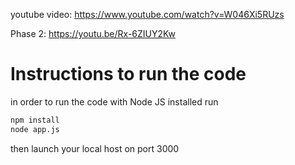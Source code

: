 youtube video: https://www.youtube.com/watch?v=W046Xi5RUzs

Phase 2: https://youtu.be/Rx-6ZIUY2Kw


# Instructions to run the code

in order to run the code with Node JS installed run

```bash
npm install
node app.js
```

then launch your local host on port 3000
